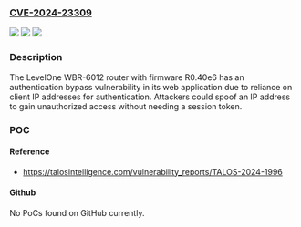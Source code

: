 ### [CVE-2024-23309](https://cve.mitre.org/cgi-bin/cvename.cgi?name=CVE-2024-23309)
![](https://img.shields.io/static/v1?label=Product&message=WBR-6012&color=blue)
![](https://img.shields.io/static/v1?label=Version&message=%3D%20R0.40e6%20&color=brighgreen)
![](https://img.shields.io/static/v1?label=Vulnerability&message=CWE-291%3A%20Reliance%20on%20IP%20Address%20for%20Authentication&color=brighgreen)

### Description

The LevelOne WBR-6012 router with firmware R0.40e6 has an authentication bypass vulnerability in its web application due to reliance on client IP addresses for authentication. Attackers could spoof an IP address to gain unauthorized access without needing a session token.

### POC

#### Reference
- https://talosintelligence.com/vulnerability_reports/TALOS-2024-1996

#### Github
No PoCs found on GitHub currently.

